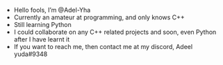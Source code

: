 - Hello fools, I’m @Adel-Yha
- Currently an amateur at programming, and only knows C++
- Still learning Python
- I could collaborate on any C++ related projects and soon, even Python after I have learnt it
- If you want to reach me, then contact me at my discord, Adeel yuda#9348

<!---
Adel-Yha/Adel-Yha is a ✨ special ✨ repository because its `README.md` (this file) appears on your GitHub profile.
You can click the Preview link to take a look at your changes.
--->
